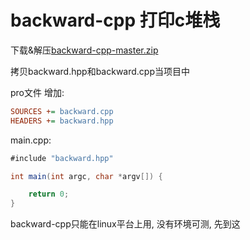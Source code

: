 # backward-cpp 打印c堆栈


下载&解压[backward-cpp-master.zip](https://github.com/bombela/backward-cpp)

拷贝backward.hpp和backward.cpp当项目中

pro文件 增加:

```ini
SOURCES += backward.cpp
HEADERS += backward.hpp
```

main.cpp:


```java
#include "backward.hpp"

int main(int argc, char *argv[]) {

    return 0;
}
```

backward-cpp只能在linux平台上用, 没有环境可测, 先到这


